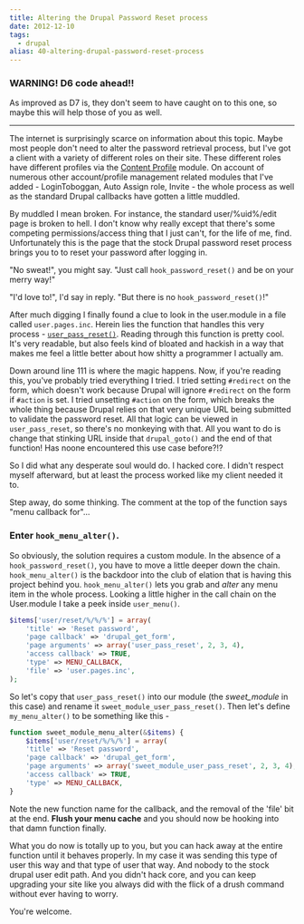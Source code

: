 ```yaml
---
title: Altering the Drupal Password Reset process
date: 2012-12-10
tags: 
  - drupal
alias: 40-altering-drupal-password-reset-process
---
```


### WARNING! D6 code ahead!!


As improved as D7 is, they don't seem to have caught on to this one, so maybe this will help those of you as well.

---


The internet is surprisingly scarce on information about this topic. Maybe most people don't need to alter the password retrieval process, but I've got a client with a variety of different roles on their site. These different roles have different profiles via the [Content Profile](http://drupal.org/project/content_profile "Content Profile | drupal.org") module. On account of numerous other account/profile management related modules that I've added - LoginToboggan, Auto Assign role, Invite - the whole process as well as the standard Drupal callbacks have gotten a little muddled. 


By muddled I mean broken. For instance, the standard user/%uid%/edit page is broken to hell. I don't know why really except that there's some competing permissions/access thing that I just can't, for the life of me, find. Unfortunately this is the page that the stock Drupal password reset process brings you to to reset your password after logging in.


"No sweat!", you might say. "Just call `hook_password_reset()` and be on your merry way!"


"I'd love to!", I'd say in reply. "But there is no `hook_password_reset()`!"


After much digging I finally found a clue to look in the user.module in a file called `user.pages.inc`. Herein lies the function that handles this very process - [`user_pass_reset()`](http://api.drupal.org/api/drupal/modules%21user%21user.pages.inc/function/user_pass_reset/6 "user_pass_reset | user.pages.inc | Drupal 6 | Drupal API"). Reading through this function is pretty cool. It's very readable, but also feels kind of bloated and hackish in a way that makes me feel a little better about how shitty a programmer I actually am.


Down around line 111 is where the magic happens. Now, if you're reading this, you've probably tried everything I tried. I tried setting `#redirect` on the form, which doesn't work because Drupal will ignore `#redirect` on the form if `#action` is set. I tried unsetting `#action` on the form, which breaks the whole thing because Drupal relies on that very unique URL being submitted to validate the password reset. All that logic can be viewed in `user_pass_reset`, so there's no monkeying with that. All you want to do is change that stinking URL inside that `drupal_goto()` and the end of that function! Has noone encountered this use case before?!?


So I did what any desperate soul would do. I hacked core. I didn't respect myself afterward, but at least the process worked like my client needed it to.


Step away, do some thinking. The comment at the top of the function says "menu callback for"...


### Enter `hook_menu_alter()`.


So obviously, the solution requires a custom module. In the absence of a `hook_password_reset()`, you have to move a little deeper down the chain. `hook_menu_alter()` is the backdoor into the club of elation that is having this project behind you. `hook_menu_alter()` lets you grab and *alter* any menu item in the whole process. Looking a little higher in the call chain on the User.module I take a peek inside `user_menu()`.



~~~php
$items['user/reset/%/%/%'] = array(
	'title' => 'Reset password', 
	'page callback' => 'drupal_get_form', 
	'page arguments' => array('user_pass_reset', 2, 3, 4), 
	'access callback' => TRUE, 
	'type' => MENU_CALLBACK, 
	'file' => 'user.pages.inc',
);
~~~

So let's copy that `user_pass_reset()` into our module (the *sweet_module* in this case) and rename it `sweet_module_user_pass_reset()`. Then let's define `my_menu_alter()` to be something like this - 



~~~php
function sweet_module_menu_alter(&$items) {
	$items['user/reset/%/%/%'] = array(
	'title' => 'Reset password',
	'page callback' => 'drupal_get_form',
	'page arguments' => array('sweet_module_user_pass_reset', 2, 3, 4),
	'access callback' => TRUE,
	'type' => MENU_CALLBACK,
}
~~~

Note the new function name for the callback, and the removal of the 'file' bit at the end. **Flush your menu cache** and you should now be hooking into that damn function finally.


What you do now is totally up to you, but you can hack away at the entire function until it behaves properly. In my case it was sending this type of user this way and that type of user that way. And nobody to the stock drupal user edit path. And you didn't hack core, and you can keep upgrading your site like you always did with the flick of a drush command without ever having to worry.


You're welcome.


